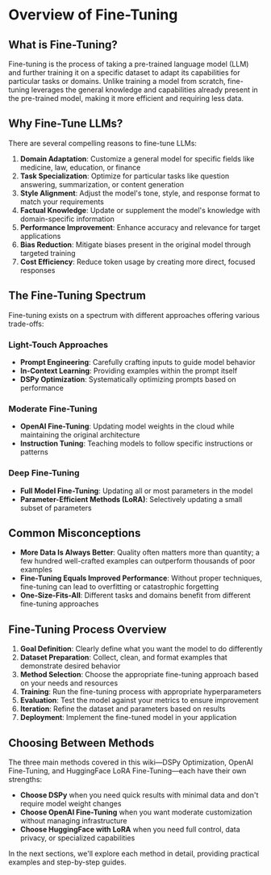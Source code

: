 # Overview of Fine-Tuning

## What is Fine-Tuning?

Fine-tuning is the process of taking a pre-trained language model (LLM) and further training it on a specific dataset to adapt its capabilities for particular tasks or domains. Unlike training a model from scratch, fine-tuning leverages the general knowledge and capabilities already present in the pre-trained model, making it more efficient and requiring less data.

## Why Fine-Tune LLMs?

There are several compelling reasons to fine-tune LLMs:

1. **Domain Adaptation**: Customize a general model for specific fields like medicine, law, education, or finance
2. **Task Specialization**: Optimize for particular tasks like question answering, summarization, or content generation
3. **Style Alignment**: Adjust the model's tone, style, and response format to match your requirements
4. **Factual Knowledge**: Update or supplement the model's knowledge with domain-specific information
5. **Performance Improvement**: Enhance accuracy and relevance for target applications
6. **Bias Reduction**: Mitigate biases present in the original model through targeted training
7. **Cost Efficiency**: Reduce token usage by creating more direct, focused responses

## The Fine-Tuning Spectrum

Fine-tuning exists on a spectrum with different approaches offering various trade-offs:

### Light-Touch Approaches

- **Prompt Engineering**: Carefully crafting inputs to guide model behavior
- **In-Context Learning**: Providing examples within the prompt itself
- **DSPy Optimization**: Systematically optimizing prompts based on performance

### Moderate Fine-Tuning

- **OpenAI Fine-Tuning**: Updating model weights in the cloud while maintaining the original architecture
- **Instruction Tuning**: Teaching models to follow specific instructions or patterns

### Deep Fine-Tuning

- **Full Model Fine-Tuning**: Updating all or most parameters in the model
- **Parameter-Efficient Methods (LoRA)**: Selectively updating a small subset of parameters

## Common Misconceptions

- **More Data Is Always Better**: Quality often matters more than quantity; a few hundred well-crafted examples can outperform thousands of poor examples
- **Fine-Tuning Equals Improved Performance**: Without proper techniques, fine-tuning can lead to overfitting or catastrophic forgetting
- **One-Size-Fits-All**: Different tasks and domains benefit from different fine-tuning approaches

## Fine-Tuning Process Overview

1. **Goal Definition**: Clearly define what you want the model to do differently
2. **Dataset Preparation**: Collect, clean, and format examples that demonstrate desired behavior
3. **Method Selection**: Choose the appropriate fine-tuning approach based on your needs and resources
4. **Training**: Run the fine-tuning process with appropriate hyperparameters
5. **Evaluation**: Test the model against your metrics to ensure improvement
6. **Iteration**: Refine the dataset and parameters based on results
7. **Deployment**: Implement the fine-tuned model in your application

## Choosing Between Methods

The three main methods covered in this wiki—DSPy Optimization, OpenAI Fine-Tuning, and HuggingFace LoRA Fine-Tuning—each have their own strengths:

- **Choose DSPy** when you need quick results with minimal data and don't require model weight changes
- **Choose OpenAI Fine-Tuning** when you want moderate customization without managing infrastructure
- **Choose HuggingFace with LoRA** when you need full control, data privacy, or specialized capabilities

In the next sections, we'll explore each method in detail, providing practical examples and step-by-step guides. 